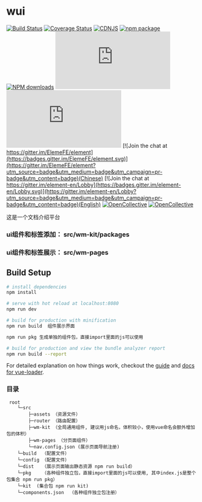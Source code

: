 # wui

[![Build Status](https://travis-ci.org/ElemeFE/element.svg?branch=master)](https://travis-ci.org/ElemeFE/element)
[![Coverage Status](https://coveralls.io/repos/github/ElemeFE/element/badge.svg?branch=master)](https://coveralls.io/github/ElemeFE/element?branch=master)
[![CDNJS](https://img.shields.io/cdnjs/v/element-ui.svg)](https://cdnjs.com/libraries/element-ui)
[![npm package](https://img.shields.io/npm/v/element-ui.svg)](https://www.npmjs.org/package/element-ui)
[![NPM downloads](http://img.shields.io/npm/dm/element-ui.svg)](https://npmjs.org/package/element-ui)
![JS gzip size](http://img.badgesize.io/https://unpkg.com/element-ui/lib/index.js?compression=gzip&label=gzip%20size:%20JS)
![CSS gzip size](http://img.badgesize.io/https://unpkg.com/element-ui/lib/theme-default/index.css?compression=gzip&label=gzip%20size:%20CSS)
[![Join the chat at https://gitter.im/ElemeFE/element](https://badges.gitter.im/ElemeFE/element.svg)](https://gitter.im/ElemeFE/element?utm_source=badge&utm_medium=badge&utm_campaign=pr-badge&utm_content=badge)(Chinese)
[![Join the chat at https://gitter.im/element-en/Lobby](https://badges.gitter.im/element-en/Lobby.svg)](https://gitter.im/element-en/Lobby?utm_source=badge&utm_medium=badge&utm_campaign=pr-badge&utm_content=badge)(English)
[![OpenCollective](https://opencollective.com/element/backers/badge.svg)](#backers) 
[![OpenCollective](https://opencollective.com/element/sponsors/badge.svg)](#sponsors)

这是一个文档介绍平台

### ui组件和标签添加： src/wm-kit/packages

### ui组件和标签展示： src/wm-pages

## Build Setup

``` bash
# install dependencies
npm install

# serve with hot reload at localhost:8080
npm run dev

# build for production with minification
npm run build  组件展示界面

npm run pkg 生成单独的组件包，直接import里面的js可以使用

# build for production and view the bundle analyzer report
npm run build --report
```

For detailed explanation on how things work, checkout the [guide](http://vuejs-templates.github.io/webpack/) and [docs for vue-loader](http://vuejs.github.io/vue-loader).

### 目录
     root
        └─src
            ├─assets （资源文件）
            ├─router （路由配置）
            ├─wm-kit （全局通用组件, 建议用js命名，体积较小，使用vue命名会额外增加包的体积）
            ├─wm-pages （分页面组件）
            └─nav.config.json (展示页面导航注册)
        └─build  （配置文件）
        └─config （配置文件）
        └─dist   （展示页面输出静态资源 npm run build）
        └─pkg    （各种组件独立包，直接import里面的js可以使用, 其中index.js是整个包集合 npm run pkg）
        └─kit  (集合包 npm run kit)
        └─components.json  （各种组件独立包注册）

 


